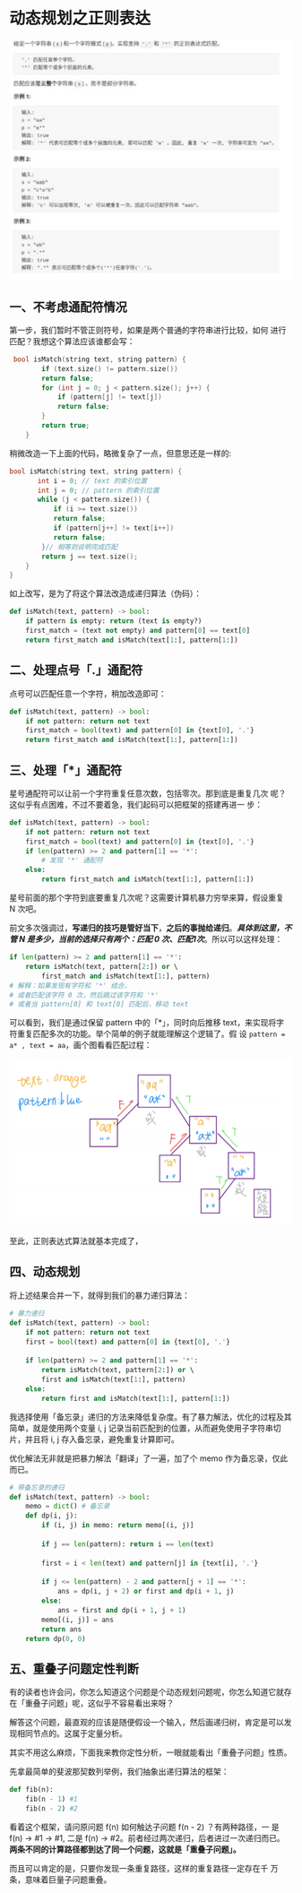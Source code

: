 # 动态规划之正则表达

![](../.gitbook/assets/screen-shot-2021-05-27-at-10.05.37-am.png)

## ⼀、不考虑通配符情况

第⼀步，我们暂时不管正则符号，如果是两个普通的字符串进⾏⽐较，如何 进⾏匹配？我想这个算法应该谁都会写：

```cpp
 bool isMatch(string text, string pattern) { 
        if (text.size() != pattern.size()) 
        return false; 
        for (int j = 0; j < pattern.size(); j++) { 
            if (pattern[j] != text[j]) 
            return false; 
        }
        return true; 
    }
```

稍微改造⼀下上⾯的代码，略微复杂了⼀点，但意思还是⼀样的:

```cpp
bool isMatch(string text, string pattern) { 
       int i = 0; // text 的索引位置 
       int j = 0; // pattern 的索引位置 
       while (j < pattern.size()) { 
           if (i >= text.size()) 
           return false; 
           if (pattern[j++] != text[i++]) 
           return false; 
        }// 相等则说明完成匹配 
        return j == text.size(); 
    }
}
```

如上改写，是为了将这个算法改造成递归算法（伪码）：

```python
def isMatch(text, pattern) -> bool: 
    if pattern is empty: return (text is empty?) 
    first_match = (text not empty) and pattern[0] == text[0] 
    return first_match and isMatch(text[1:], pattern[1:])
```



## ⼆、处理点号「.」通配符

点号可以匹配任意⼀个字符，稍加改造即可：

```python
def isMatch(text, pattern) -> bool: 
    if not pattern: return not text 
    first_match = bool(text) and pattern[0] in {text[0], '.'} 
    return first_match and isMatch(text[1:], pattern[1:])
```

## 三、处理「\*」通配符

星号通配符可以让前⼀个字符重复任意次数，包括零次。那到底是重复⼏次 呢？这似乎有点困难，不过不要着急，我们起码可以把框架的搭建再进⼀ 步：

```python
def isMatch(text, pattern) -> bool: 
    if not pattern: return not text 
    first_match = bool(text) and pattern[0] in {text[0], '.'} 
    if len(pattern) >= 2 and pattern[1] == '*': 
        # 发现 '*' 通配符 
    else:
        return first_match and isMatch(text[1:], pattern[1:])
```

星号前⾯的那个字符到底要重复⼏次呢？这需要计算机暴⼒穷举来算，假设重复 N 次吧。

前⽂多次强调过，**写递归的技巧是管好当下**，**之后的事抛给递归**。_**具体到这⾥，不管 N 是多少，当前的选择只有两个：匹配 0 次、匹配1次**_。所以可以这样处理：

```python
if len(pattern) >= 2 and pattern[1] == '*': 
    return isMatch(text, pattern[2:]) or \ 
        first_match and isMatch(text[1:], pattern) 
# 解释：如果发现有字符和 '*' 结合， 
# 或者匹配该字符 0 次，然后跳过该字符和 '*' 
# 或者当 pattern[0] 和 text[0] 匹配后，移动 text
```

可以看到，我们是通过保留 pattern 中的「\*」，同时向后推移 text，来实现将字符重复匹配多次的功能。举个简单的例⼦就能理解这个逻辑了。假 设 `pattern = a* , text = aa`，画个图看看匹配过程：

![](../.gitbook/assets/screen-shot-2021-05-27-at-1.33.32-pm.png)

⾄此，正则表达式算法就基本完成了，

## 四、动态规划

将上述结果合并一下，就得到我们的暴力递归算法：

```python
# 暴⼒递归 
def isMatch(text, pattern) -> bool: 
    if not pattern: return not text 
    first = bool(text) and pattern[0] in {text[0], '.'} 
    
    if len(pattern) >= 2 and pattern[1] == '*': 
        return isMatch(text, pattern[2:]) or \ 
        first and isMatch(text[1:], pattern) 
    else:
        return first and isMatch(text[1:], pattern[1:])
```

我选择使⽤「备忘录」递归的⽅法来降低复杂度。有了暴⼒解法，优化的过程及其简单，就是使⽤两个变量 i, j 记录当前匹配到的位置，从⽽避免使⽤⼦字符串切⽚，并且将 i, j 存⼊备忘录，避免重复计算即可。

优化解法⽆⾮就是把暴⼒解法「翻译」了⼀遍，加了个 memo 作为备忘录，仅此⽽已。

```python
# 带备忘录的递归 
def isMatch(text, pattern) -> bool: 
    memo = dict() # 备忘录 
    def dp(i, j): 
        if (i, j) in memo: return memo[(i, j)] 
        
        if j == len(pattern): return i == len(text) 
        
        first = i < len(text) and pattern[j] in {text[i], '.'} 
        
        if j <= len(pattern) - 2 and pattern[j + 1] == '*': 
            ans = dp(i, j + 2) or first and dp(i + 1, j) 
        else:
            ans = first and dp(i + 1, j + 1) 
        memo[(i, j)] = ans 
        return ans 
    return dp(0, 0)
```

## 五、重叠子问题定性判断

有的读者也许会问，你怎么知道这个问题是个动态规划问题呢，你怎么知道它就存在「重叠⼦问题」呢，这似乎不容易看出来呀？

解答这个问题，最直观的应该是随便假设⼀个输⼊，然后画递归树，肯定是可以发现相同节点的。这属于定量分析。

其实不⽤这么⿇烦，下⾯我来教你定性分析，⼀眼就能看出「重叠⼦问题」性质。

先拿最简单的斐波那契数列举例，我们抽象出递归算法的框架：

```python
def fib(n): 
    fib(n - 1) #1 
    fib(n - 2) #2
```

看着这个框架，请问原问题 f\(n\) 如何触达⼦问题 f\(n - 2\) ？有两种路径，⼀ 是 f\(n\) -&gt; \#1 -&gt; \#1, ⼆是 f\(n\) -&gt; \#2。前者经过两次递归，后者进过⼀次递归⽽已。**两条不同的计算路径都到达了同⼀个问题，这就是「重叠⼦问题」。**

 ⽽且可以肯定的是，只要你发现⼀条重复路径，这样的重复路径⼀定存在千 万条，意味着巨量⼦问题重叠。

